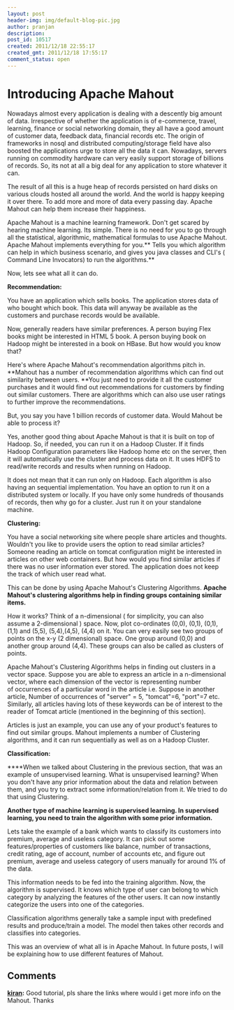 ```yaml
---
layout: post
header-img: img/default-blog-pic.jpg
author: pranjan
description: 
post_id: 10517
created: 2011/12/18 22:55:17
created_gmt: 2011/12/18 17:55:17
comment_status: open
---
```


# Introducing Apache Mahout

Nowadays almost every application is dealing with a descently big amount of data. Irrespective of whether the application is of e-commerce, travel, learning, finance or social networking domain, they all have a good amount of customer data, feedback data, financial records etc. The origin of frameworks in nosql and distributed computing/storage field have also boosted the applications urge to store all the data it can. Nowadays, servers running on commodity hardware can very easily support storage of billions of records. So, its not at all a big deal for any application to store whatever it can.

The result of all this is a huge heap of records persisted on hard disks on various clouds hosted all around the world. And the world is happy keeping it over there. To add more and more of data every passing day. Apache Mahout can help them increase their happiness.

Apache Mahout is a machine learning framework. Don't get scared by hearing machine learning. Its simple. There is no need for you to go through all the statistical, algorithmic, mathematical formulas to use Apache Mahout. Apache Mahout implements everything for you.** Tells you which algorithm can help in which business scenario, and gives you java classes and CLI's ( Command Line Invocators) to run the algorithms.**

Now, lets see what all it can do.

**Recommendation:**

You have an application which sells books. The application stores data of who bought which book. This data will anyway be available as the customers and purchase records would be available.

Now, generally readers have similar preferences. A person buying Flex books might be interested in HTML 5 book. A person buying book on Hadoop might be interested in a book on HBase. But how would you know that?

Here's where Apache Mahout's recommendation algorithms pitch in. **Mahout has a number of recommendation algorithms which can find out similarity between users. **You just need to provide it all the customer purchases and it would find out recommendations for customers by finding out similar customers. There are algorithms which can also use user ratings to further improve the recommendations.

But, you say you have 1 billion records of customer data. Would Mahout be able to process it?

Yes, another good thing about Apache Mahout is that it is built on top of Hadoop. So, if needed, you can run it on a Hadoop Cluster. If it finds Hadoop Configuration parameters like Hadoop home etc on the server, then it will automatically use the cluster and process data on it. It uses HDFS to read/write records and results when running on Hadoop.

It does not mean that it can run only on Hadoop. Each algorithm is also having an sequential implementation. You have an option to run it on a distributed system or locally. If you have only some hundreds of thousands of records, then why go for a cluster. Just run it on your standalone machine.

**Clustering:**

You have a social networking site where people share articles and thoughts. Wouldn't you like to provide users the option to read similar articles? Someone reading an article on tomcat configuration might be interested in articles on other web containers. But how would you find similar articles if there was no user information ever stored. The application does not keep the track of which user read what.

This can be done by using Apache Mahout's Clustering Algorithms. **Apache Mahout's clustering algorithms help in finding groups containing similar items.**

How it works? Think of a n-dimensional ( for simplicity, you can also assume a 2-dimensional ) space. Now, plot co-ordinates (0,0), (0,1), (0,1), (1,1) and (5,5), (5,4),(4,5), (4,4) on it. You can very easily see two groups of points on the x-y (2 dimensional) space. One group around (0,0) and another group around (4,4). These groups can also be called as clusters of points.

Apache Mahout's Clustering Algorithms helps in finding out clusters in a vector space. Suppose you are able to express an article in a n-dimensional vector, where each dimension of the vector is representing number of occurrences of a particular word in the article i.e. Suppose in another article, Number of occurrences of "server" = 5, "tomcat"=6, "port"=7 etc. Similarly, all articles having lots of these keywords can be of interest to the reader of Tomcat article (mentioned in the beginning of this section).

Articles is just an example, you can use any of your product's features to find out similar groups. Mahout implements a number of Clustering algorithms, and it can run sequentially as well as on a Hadoop Cluster.

**Classification:**

**﻿**When we talked about Clustering in the previous section, that was an example of unsupervised learning. What is unsupervised learning? When you don't have any prior information about the data and relation between them, and you try to extract some information/relation from it. We tried to do that using Clustering.

**﻿Another type of machine learning is supervised learning. In supervised learning, you need to train the algorithm with some prior information.**

Lets take the example of a bank which wants to classify its customers into premium, average and useless category. It can pick out some features/properties of customers like balance, number of transactions, credit rating, age of account, number of accounts etc, and figure out premium, average and useless category of users manually for around 1% of the data.

This information needs to be fed into the training algorithm. Now, the algorithm is supervised. It knows which type of user can belong to which category by analyzing the features of the other users. It can now instantly categorize the users into one of the categories.

Classification algorithms generally take a sample input with predefined results and produce/train a model. The model then takes other records and classifies into categories.

This was an overview of what all is in Apache Mahout. In future posts, I will be explaining how to use different features of Mahout.

## Comments

**[kiran](#7868 "2012-03-06 17:20:39"):** Good tutorial, pls share the links where would i get more info on the Mahout. Thanks

